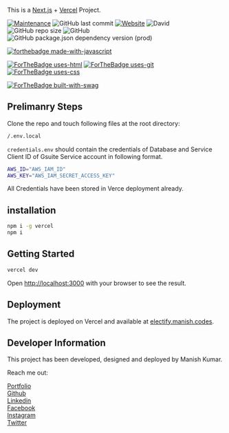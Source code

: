 This is a [Next.js](https://nextjs.org/) + [Vercel](https://vercel.com/) Project.

<p align="justify">

[![Maintenance](https://img.shields.io/maintenance/yes/2020?style=for-the-badge)](https://gitHub.com/manishprivet/electify) ![GitHub last commit](https://img.shields.io/github/last-commit/manishprivet/electify?style=for-the-badge)
[![Website](https://img.shields.io/website?down_color=blue&down_message=rocking&style=for-the-badge&up_color=blue&up_message=rocking&url=https%3A%2F%2Felectify.manish.codes%2F)](https://electify.manish.codes)
![David](https://img.shields.io/david/manishprivet/electify?style=for-the-badge)
![GitHub repo size](https://img.shields.io/github/repo-size/manishprivet/electify?style=for-the-badge)
![GitHub](https://img.shields.io/github/license/manishprivet/electify?style=for-the-badge)
![GitHub package.json dependency version (prod)](https://img.shields.io/github/package-json/dependency-version/manishprivet/electify/next?style=for-the-badge)
<br>

[![forthebadge made-with-javascript](http://ForTheBadge.com/images/badges/made-with-javascript.svg)](https://www.javascript.com/)
<br>

[![ForTheBadge uses-html](http://ForTheBadge.com/images/badges/uses-html.svg)](https://www.w3schools.com/)
[![ForTheBadge uses-git](http://ForTheBadge.com/images/badges/uses-git.svg)](https://GitHub.com/)
[![ForTheBadge uses-css](http://ForTheBadge.com/images/badges/uses-css.svg)](https://www.w3.org/Style/CSS/Overview.en.html)
<br>

[![ForTheBadge built-with-swag](http://ForTheBadge.com/images/badges/built-with-swag.svg)](https://github.com/manishprivet/)
</p>

## Prelimanry Steps

Clone the repo and touch following files at the root directory:

```bash
/.env.local
```

`credentials.env` should contain the credentials of Database and Service Client ID of Gsuite Service account in following format.

```bash
AWS_ID="AWS_IAM_ID"
AWS_KEY="AWS_IAM_SECRET_ACCESS_KEY"
```

All Credentials have been stored in Verce deployment already.

## installation

```bash
npm i -g vercel
npm i
```

## Getting Started

```bash
vercel dev
```

Open [http://localhost:3000](http://localhost:3000) with your browser to see the result.

## Deployment

The project is deployed on Vercel and available at [electify.manish.codes](https://electify.manish.codes).

## Developer Information

This project has been developed, designed and deployed by Manish Kumar.

Reach me out:
<br>

[Portfolio](https://manishprivet.github.io)<br>
[Github](https://github.com/manishprivet)<br>
[Linkedin](https://linkedin.com/in/manishprivet)<br>
[Facebook](https://facebook.com/manishprivet)<br>
[Instagram](https://instagram.com/manishprivet)<br>
[Twitter](https://twitter.com/manishprivet)<br>
